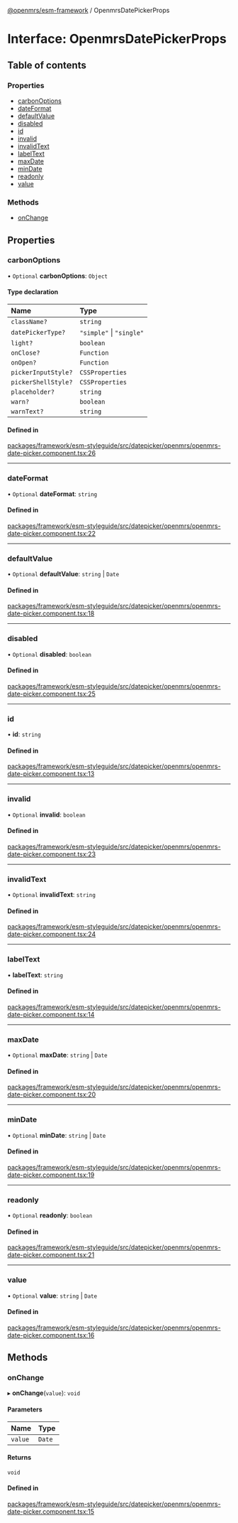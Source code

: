 [@openmrs/esm-framework](../API.md) / OpenmrsDatePickerProps

# Interface: OpenmrsDatePickerProps

## Table of contents

### Properties

- [carbonOptions](OpenmrsDatePickerProps.md#carbonoptions)
- [dateFormat](OpenmrsDatePickerProps.md#dateformat)
- [defaultValue](OpenmrsDatePickerProps.md#defaultvalue)
- [disabled](OpenmrsDatePickerProps.md#disabled)
- [id](OpenmrsDatePickerProps.md#id)
- [invalid](OpenmrsDatePickerProps.md#invalid)
- [invalidText](OpenmrsDatePickerProps.md#invalidtext)
- [labelText](OpenmrsDatePickerProps.md#labeltext)
- [maxDate](OpenmrsDatePickerProps.md#maxdate)
- [minDate](OpenmrsDatePickerProps.md#mindate)
- [readonly](OpenmrsDatePickerProps.md#readonly)
- [value](OpenmrsDatePickerProps.md#value)

### Methods

- [onChange](OpenmrsDatePickerProps.md#onchange)

## Properties

### carbonOptions

• `Optional` **carbonOptions**: `Object`

#### Type declaration

| Name | Type |
| :------ | :------ |
| `className?` | `string` |
| `datePickerType?` | ``"simple"`` \| ``"single"`` |
| `light?` | `boolean` |
| `onClose?` | `Function` |
| `onOpen?` | `Function` |
| `pickerInputStyle?` | `CSSProperties` |
| `pickerShellStyle?` | `CSSProperties` |
| `placeholder?` | `string` |
| `warn?` | `boolean` |
| `warnText?` | `string` |

#### Defined in

[packages/framework/esm-styleguide/src/datepicker/openmrs/openmrs-date-picker.component.tsx:26](https://github.com/openmrs/openmrs-esm-core/blob/main/packages/framework/esm-styleguide/src/datepicker/openmrs/openmrs-date-picker.component.tsx#L26)

___

### dateFormat

• `Optional` **dateFormat**: `string`

#### Defined in

[packages/framework/esm-styleguide/src/datepicker/openmrs/openmrs-date-picker.component.tsx:22](https://github.com/openmrs/openmrs-esm-core/blob/main/packages/framework/esm-styleguide/src/datepicker/openmrs/openmrs-date-picker.component.tsx#L22)

___

### defaultValue

• `Optional` **defaultValue**: `string` \| `Date`

#### Defined in

[packages/framework/esm-styleguide/src/datepicker/openmrs/openmrs-date-picker.component.tsx:18](https://github.com/openmrs/openmrs-esm-core/blob/main/packages/framework/esm-styleguide/src/datepicker/openmrs/openmrs-date-picker.component.tsx#L18)

___

### disabled

• `Optional` **disabled**: `boolean`

#### Defined in

[packages/framework/esm-styleguide/src/datepicker/openmrs/openmrs-date-picker.component.tsx:25](https://github.com/openmrs/openmrs-esm-core/blob/main/packages/framework/esm-styleguide/src/datepicker/openmrs/openmrs-date-picker.component.tsx#L25)

___

### id

• **id**: `string`

#### Defined in

[packages/framework/esm-styleguide/src/datepicker/openmrs/openmrs-date-picker.component.tsx:13](https://github.com/openmrs/openmrs-esm-core/blob/main/packages/framework/esm-styleguide/src/datepicker/openmrs/openmrs-date-picker.component.tsx#L13)

___

### invalid

• `Optional` **invalid**: `boolean`

#### Defined in

[packages/framework/esm-styleguide/src/datepicker/openmrs/openmrs-date-picker.component.tsx:23](https://github.com/openmrs/openmrs-esm-core/blob/main/packages/framework/esm-styleguide/src/datepicker/openmrs/openmrs-date-picker.component.tsx#L23)

___

### invalidText

• `Optional` **invalidText**: `string`

#### Defined in

[packages/framework/esm-styleguide/src/datepicker/openmrs/openmrs-date-picker.component.tsx:24](https://github.com/openmrs/openmrs-esm-core/blob/main/packages/framework/esm-styleguide/src/datepicker/openmrs/openmrs-date-picker.component.tsx#L24)

___

### labelText

• **labelText**: `string`

#### Defined in

[packages/framework/esm-styleguide/src/datepicker/openmrs/openmrs-date-picker.component.tsx:14](https://github.com/openmrs/openmrs-esm-core/blob/main/packages/framework/esm-styleguide/src/datepicker/openmrs/openmrs-date-picker.component.tsx#L14)

___

### maxDate

• `Optional` **maxDate**: `string` \| `Date`

#### Defined in

[packages/framework/esm-styleguide/src/datepicker/openmrs/openmrs-date-picker.component.tsx:20](https://github.com/openmrs/openmrs-esm-core/blob/main/packages/framework/esm-styleguide/src/datepicker/openmrs/openmrs-date-picker.component.tsx#L20)

___

### minDate

• `Optional` **minDate**: `string` \| `Date`

#### Defined in

[packages/framework/esm-styleguide/src/datepicker/openmrs/openmrs-date-picker.component.tsx:19](https://github.com/openmrs/openmrs-esm-core/blob/main/packages/framework/esm-styleguide/src/datepicker/openmrs/openmrs-date-picker.component.tsx#L19)

___

### readonly

• `Optional` **readonly**: `boolean`

#### Defined in

[packages/framework/esm-styleguide/src/datepicker/openmrs/openmrs-date-picker.component.tsx:21](https://github.com/openmrs/openmrs-esm-core/blob/main/packages/framework/esm-styleguide/src/datepicker/openmrs/openmrs-date-picker.component.tsx#L21)

___

### value

• `Optional` **value**: `string` \| `Date`

#### Defined in

[packages/framework/esm-styleguide/src/datepicker/openmrs/openmrs-date-picker.component.tsx:16](https://github.com/openmrs/openmrs-esm-core/blob/main/packages/framework/esm-styleguide/src/datepicker/openmrs/openmrs-date-picker.component.tsx#L16)

## Methods

### onChange

▸ **onChange**(`value`): `void`

#### Parameters

| Name | Type |
| :------ | :------ |
| `value` | `Date` |

#### Returns

`void`

#### Defined in

[packages/framework/esm-styleguide/src/datepicker/openmrs/openmrs-date-picker.component.tsx:15](https://github.com/openmrs/openmrs-esm-core/blob/main/packages/framework/esm-styleguide/src/datepicker/openmrs/openmrs-date-picker.component.tsx#L15)

